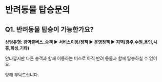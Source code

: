 # 반려동물 탑승문의

**Q1. 반려동물 탑승이 가능한가요?**
-----------------------

**상담유형: 광역콜버스\_승객 ▶ 서비스이용/정책 ▶ 운영정책 ▶ 지역(광주,수원,용인,시흥,화성,기타)**

안타깝지만 다른 승객과 함께 이동하는 버스로 아직 반려 동물과 함께 탑승하실 수 없어요.

양해 부탁드립니다.